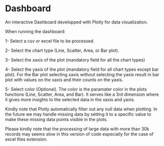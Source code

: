 # Dashboard
An interactive Dashboard developped with Plotly for data visualization.

When running the dashboard:

1- Select a csv or excel file to be processed.

2- Select the chart type (Line, Scatter, Area, or Bar plot).

3- Select the xaxis of the plot (mandatory field for all the chart types)

4- Select the yaxis of the plot (mandatory field for all chart types except bar plot). For the Bar plot selecting xaxis without selecting the yaxis result in bar plot with values on the xaxis and their counts on the yaxis.

5- Select color (Optional). The color is the paramater color in the plots functions (Line, Scatter, Area, and Bar). It serves like a 3rd dimension where it gives more insights to the selected data in the xaxis and yaxis. 

Kindly note that Plotly automatically filter out any null data when plotting. In the future we may handle missing data by setting it to a specific value to make these missing data points visible in the plots.

Please kindly note that the processing of large data with more than 30k records may seems slow in this version of code especially for the case of excel files extension.

